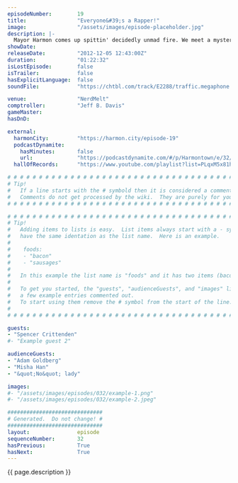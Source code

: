 ```yaml
---
episodeNumber:        19
title:                "Everyone&#39;s a Rapper!"
image:                "/assets/images/episode-placeholder.jpg"
description: |-
  Mayor Harmon comes up spittin' decidedly unmad fire. We meet a mysterious lady in the audience that can only say "no." No D&D this week but Spencer rules the day just the same. Adam Goldberg takes a swipe at having a segment. Dan raps EVEN MORE. New Harmenian "Misha" takes the stage and does some standup. Dan and Jeff rap battle!
showDate:             
releaseDate:          "2012-12-05 12:43:00Z"
duration:             "01:22:32"
isLostEpisode:        false
isTrailer:            false
hasExplicitLanguage:  false
soundFile:            "https://chtbl.com/track/E2288/traffic.megaphone.fm/STA8398406951.mp3?updated=1555703126"

venue:                "NerdMelt"
comptroller:          "Jeff B. Davis"
gameMaster:           
hasDnD:               

external:
  harmonCity:         "https://harmon.city/episode-19"
  podcastDynamite:
    hasMinutes:       false
    url:              "https://podcastdynamite.com/#/p/Harmontown/e/32/19"
  hallOfRecords:      "https://www.youtube.com/playlist?list=PLqxM5x81hNObT2tGM8bPyKIgC4BNxX4AT"

# # # # # # # # # # # # # # # # # # # # # # # # # # # # # # # # # # # # # # # # # # # # #
# Tip!
#   If a line starts with the # symbold then it is considered a comment.
#   Comments do not get processed by the wiki.  They are purely for your information.
# # # # # # # # # # # # # # # # # # # # # # # # # # # # # # # # # # # # # # # # # # # # #

# # # # # # # # # # # # # # # # # # # # # # # # # # # # # # # # # # # # # # # # # # # # #
# Tip!
#   Adding items to lists is easy.  List items always start with a - symbol and have
#   have the same identation as the list name.  Here is an example.
#
#    foods:
#    - "bacon"
#    - "sausages"
#
#   In this example the list name is "foods" and it has two items (bacon, and sausages).
#
#   To get you started, the "guests", "audienceGuests", and "images" lists below have
#   a few example entries commented out.
#   To start using them remove the # symbol from the start of the line.
#
# # # # # # # # # # # # # # # # # # # # # # # # # # # # # # # # # # # # # # # # # # # # #

guests:
- "Spencer Crittenden"
#- "Example guest 2"

audienceGuests:
- "Adam Goldberg"
- "Misha Han"
- "&quot;No&quot; lady"

images:
#- "/assets/images/episodes/032/example-1.png"
#- "/assets/images/episodes/032/example-2.jpeg"

##############################
# Generated.  Do not change! #
##############################
layout:               episode
sequenceNumber:       32
hasPrevious:          True
hasNext:              True
---
```


<!-- The episode description will be rendered here -->
{{ page.description }}

<!-- Add your content BELOW here -->
<!-- vvvvvvvvvvvvvvvvvvvvvvvvvvv -->




<!-- ^^^^^^^^^^^^^^^^^^^^^^^^^^^ -->
<!-- Add your content ABOVE here -->

<!-- The episode gallery will be rendered here -->